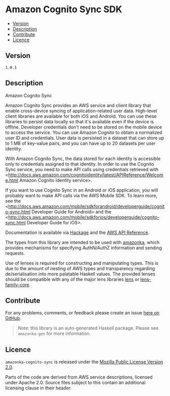 # Amazon Cognito Sync SDK

* [Version](#version)
* [Description](#description)
* [Contribute](#contribute)
* [Licence](#licence)


## Version

`1.0.1`


## Description

Amazon Cognito Sync

Amazon Cognito Sync provides an AWS service and client library that
enable cross-device syncing of application-related user data. High-level
client libraries are available for both iOS and Android. You can use
these libraries to persist data locally so that it\'s available even if
the device is offline. Developer credentials don\'t need to be stored on
the mobile device to access the service. You can use Amazon Cognito to
obtain a normalized user ID and credentials. User data is persisted in a
dataset that can store up to 1 MB of key-value pairs, and you can have
up to 20 datasets per user identity.

With Amazon Cognito Sync, the data stored for each identity is
accessible only to credentials assigned to that identity. In order to
use the Cognito Sync service, you need to make API calls using
credentials retrieved with
<http://docs.aws.amazon.com/cognitoidentity/latest/APIReference/Welcome.html Amazon Cognito Identity service>.

If you want to use Cognito Sync in an Android or iOS application, you
will probably want to make API calls via the AWS Mobile SDK. To learn
more, see the
<http://docs.aws.amazon.com/mobile/sdkforandroid/developerguide/cognito-sync.html Developer Guide for Android>
and the
<http://docs.aws.amazon.com/mobile/sdkforios/developerguide/cognito-sync.html Developer Guide for iOS>.

Documentation is available via [Hackage](http://hackage.haskell.org/package/amazonka-cognito-sync)
and the [AWS API Reference](http://docs.aws.amazon.com/cognitosync/latest/APIReference/Welcome.html).

The types from this library are intended to be used with [amazonka](http://hackage.haskell.org/package/amazonka),
which provides mechanisms for specifying AuthN/AuthZ information and sending requests.

Use of lenses is required for constructing and manipulating types.
This is due to the amount of nesting of AWS types and transparency regarding
de/serialisation into more palatable Haskell values.
The provided lenses should be compatible with any of the major lens libraries
[lens](http://hackage.haskell.org/package/lens) or [lens-family-core](http://hackage.haskell.org/package/lens-family-core).

## Contribute

For any problems, comments, or feedback please create an issue [here on GitHub](https://github.com/brendanhay/amazonka/issues).

> _Note:_ this library is an auto-generated Haskell package. Please see `amazonka-gen` for more information.


## Licence

`amazonka-cognito-sync` is released under the [Mozilla Public License Version 2.0](http://www.mozilla.org/MPL/).

Parts of the code are derived from AWS service descriptions, licensed under Apache 2.0.
Source files subject to this contain an additional licensing clause in their header.
